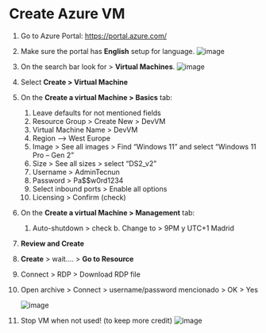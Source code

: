 # Create Azure VM 

1.	Go to Azure Portal: https://portal.azure.com/
1.	Make sure the portal has **English** setup for language.
    ![image](https://user-images.githubusercontent.com/64772417/149340224-4e4945b0-4941-449b-94e5-13415dafec59.png)
1.	On the search bar look for > **Virtual Machines**.
    ![image](https://user-images.githubusercontent.com/64772417/149340253-e0c50c87-590d-4351-a6ed-7beb9b84808d.png)
1.	Select **Create > Virtual Machine**

1.	On the  **Create a virtual Machine > Basics** tab:

    1.  Leave defaults for not mentioned fields
    1.  Resource Group > Create New > DevVM
    1.	Virtual Machine Name > DevVM
    1.	Region –> West Europe
    1.	Image > See all images > Find “Windows 11” and select “Windows 11 Pro – Gen 2”
    1.	Size > See all sizes > select “DS2_v2”
    1.	Username > AdminTecnun
    1.	Password > Pa$$w0rd1234 
    1.	Select inbound ports > Enable all options
    1.	Licensing > Confirm (check)
1.	On the **Create a virtual Machine > Management** tab:
    1.	Auto-shutdown > check
    b.	Change to > 9PM y UTC+1 Madrid
1.	**Review and Create**
1.	**Create** > wait.... > **Go to Resource**
1.	Connect > RDP > Download RDP file 
1.	Open archive > Connect >  username/password mencionado > OK > Yes

    ![image](https://user-images.githubusercontent.com/64772417/149341407-b7f37124-ba18-4b35-9e24-a7667bdfaa0b.png)
1.	Stop VM when not used! (to keep more credit)
    ![image](https://user-images.githubusercontent.com/64772417/149341442-9e3e0144-b714-4738-ad88-c233c1998c80.png)

